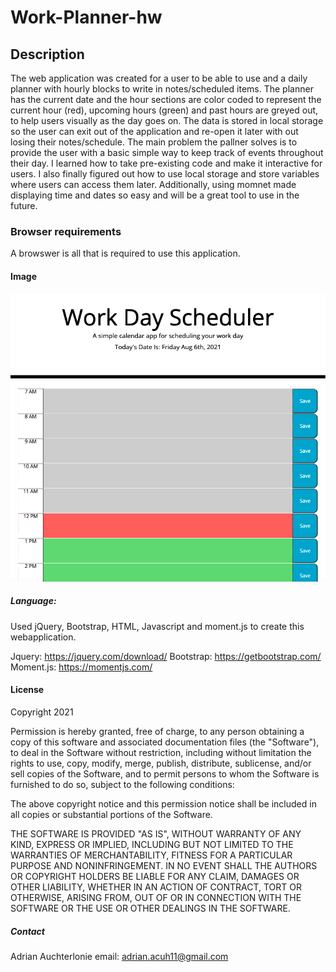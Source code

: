 # Work-Planner-hw

## Description

The web application was created for a user to be able to use and a daily planner with hourly blocks to write in notes/scheduled items. The planner has the current date and the hour sections are color coded to represent the current hour (red), upcoming hours (green) and past hours are greyed out, to help users visually as the day goes on. The data is stored in local storage so the user can exit out of the application and re-open it later with out losing their notes/schedule. The main problem the pallner solves is to provide the user with a basic simple way to keep track of events throughout their day. I learned how to take pre-existing code and make it interactive for users. I also finally figured out how to use local storage and store variables where users can access them later. Additionally, using momnet made displaying time and dates so easy and will be a great tool to use in the future.

### Browser requirements

A browswer is all that is required to use this application.

#### Image

![Daily palnner with date and hour blocks color coordinated based on hour](assets/images/overview.png)

##### Language:

Used jQuery, Bootstrap, HTML, Javascript and moment.js to create this webapplication.

Jquery: https://jquery.com/download/
Bootstrap: https://getbootstrap.com/
Moment.js: https://momentjs.com/

#### License

Copyright 2021

Permission is hereby granted, free of charge, to any person obtaining a copy of this software and associated documentation files (the "Software"), to deal in the Software without restriction, including without limitation the rights to use, copy, modify, merge, publish, distribute, sublicense, and/or sell copies of the Software, and to permit persons to whom the Software is furnished to do so, subject to the following conditions:

The above copyright notice and this permission notice shall be included in all copies or substantial portions of the Software.

THE SOFTWARE IS PROVIDED "AS IS", WITHOUT WARRANTY OF ANY KIND, EXPRESS OR IMPLIED, INCLUDING BUT NOT LIMITED TO THE WARRANTIES OF MERCHANTABILITY, FITNESS FOR A PARTICULAR PURPOSE AND NONINFRINGEMENT. IN NO EVENT SHALL THE AUTHORS OR COPYRIGHT HOLDERS BE LIABLE FOR ANY CLAIM, DAMAGES OR OTHER LIABILITY, WHETHER IN AN ACTION OF CONTRACT, TORT OR OTHERWISE, ARISING FROM, OUT OF OR IN CONNECTION WITH THE SOFTWARE OR THE USE OR OTHER DEALINGS IN THE SOFTWARE.

##### Contact

Adrian Auchterlonie
email: adrian.acuh11@gmail.com
